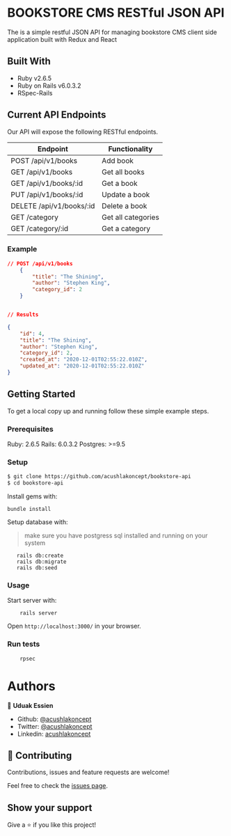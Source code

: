 # BOOKSTORE CMS RESTful JSON API

The is a simple restful JSON API for managing bookstore CMS client side application built with Redux and React

## Built With

- Ruby v2.6.5
- Ruby on Rails v6.0.3.2
- RSpec-Rails

## Current API Endpoints

Our API will expose the following RESTful endpoints.

| Endpoint                  | Functionality                |
|---------------------------|------------------------------|
| POST /api/v1/books        | Add book                     |
| GET /api/v1/books         | Get all books                |
| GET /api/v1/books/:id     | Get a book                   |
| PUT /api/v1/books/:id     | Update a book                |
| DELETE /api/v1/books/:id  | Delete a book                |
| GET /category             | Get all categories           |
| GET /category/:id         | Get a category               |

### Example

~~~json
// POST /api/v1/books
    {
        "title": "The Shining",
        "author": "Stephen King",
        "category_id": 2
    }


// Results

{
    "id": 4,
    "title": "The Shining",
    "author": "Stephen King",
    "category_id": 2,
    "created_at": "2020-12-01T02:55:22.010Z",
    "updated_at": "2020-12-01T02:55:22.010Z"
}
~~~

## Getting Started

To get a local copy up and running follow these simple example steps.

### Prerequisites

Ruby: 2.6.5
Rails: 6.0.3.2
Postgres: >=9.5

### Setup

~~~bash
$ git clone https://github.com/acushlakoncept/bookstore-api
$ cd bookstore-api
~~~

Install gems with:

```
bundle install
```

Setup database with:

> make sure you have postgress sql installed and running on your system

```
   rails db:create
   rails db:migrate
   rails db:seed
```

### Usage

Start server with:

```
    rails server
```

Open `http://localhost:3000/` in your browser.

### Run tests

```
    rpsec 
```

# Authors

👤 **Uduak Essien**

- Github: [@acushlakoncept](https://github.com/acushlakoncept/)
- Twitter: [@acushlakoncept](https://twitter.com/acushlakoncept)
- Linkedin: [acushlakoncept](https://www.linkedin.com/in/acushlakoncept/)


## 🤝 Contributing

Contributions, issues and feature requests are welcome!

Feel free to check the [issues page](issues/).

## Show your support

Give a ⭐️ if you like this project!
